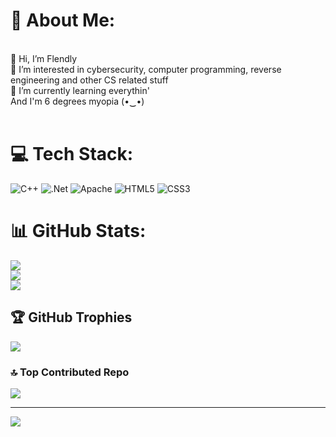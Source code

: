 # 💫 About Me:
<br>    👋 Hi, I’m Flendly<br>    👀 I’m interested in cybersecurity, computer programming, reverse engineering and other CS related stuff<br>    🌱 I’m currently learning everythin'<br>    And I'm 6 degrees myopia (•‿•)<br><br>


# 💻 Tech Stack:
![C++](https://img.shields.io/badge/c++-%2300599C.svg?style=for-the-badge&logo=c%2B%2B&logoColor=white) ![.Net](https://img.shields.io/badge/.NET-5C2D91?style=for-the-badge&logo=.net&logoColor=white) ![Apache](https://img.shields.io/badge/apache-%23D42029.svg?style=for-the-badge&logo=apache&logoColor=white) ![HTML5](https://img.shields.io/badge/html5-%23E34F26.svg?style=for-the-badge&logo=html5&logoColor=white) ![CSS3](https://img.shields.io/badge/css3-%231572B6.svg?style=for-the-badge&logo=css3&logoColor=white)
# 📊 GitHub Stats:
![](https://github-readme-stats.vercel.app/api?username=Flendly&theme=tokyonight&hide_border=false&include_all_commits=false&count_private=false)<br/>
![](https://github-readme-streak-stats.herokuapp.com/?user=Flendly&theme=tokyonight&hide_border=false)<br/>
![](https://github-readme-stats.vercel.app/api/top-langs/?username=Flendly&theme=tokyonight&hide_border=false&include_all_commits=false&count_private=false&layout=compact)

## 🏆 GitHub Trophies
![](https://github-profile-trophy.vercel.app/?username=Flendly&theme=tokyonight&no-frame=true&no-bg=false&margin-w=4)

### 🔝 Top Contributed Repo
![](https://github-contributor-stats.vercel.app/api?username=Flendly&limit=5&theme=dark&combine_all_yearly_contributions=true)

---
[![](https://visitcount.itsvg.in/api?id=Flendly&icon=0&color=0)](https://visitcount.itsvg.in)

<!-- Proudly created with GPRM ( https://gprm.itsvg.in ) -->
